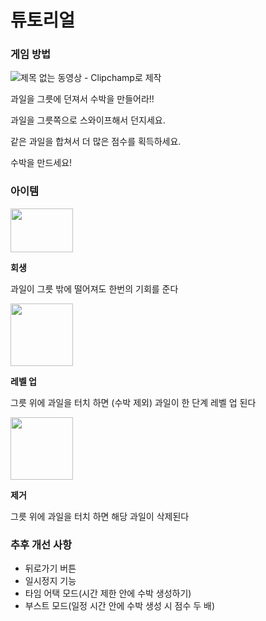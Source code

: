 # 튜토리얼

### 게임 방법
![제목 없는 동영상 - Clipchamp로 제작](https://github.com/user-attachments/assets/562bcf3d-b454-4d8f-8511-b899037b181e)

과일을 그릇에 던져서 수박을 만들어라!!

과일을 그릇쪽으로 스와이프해서 던지세요.

같은 과일을 합쳐서 더 많은 점수를 획득하세요.

수박을 만드세요!

### 아이템

<img src = "https://github.com/user-attachments/assets/65fc6ee5-0a3c-4d5f-8541-bfe1a3dd253c" width = "100" height = "70"/>

**회생**

과일이 그릇 밖에 떨어져도 한번의 기회를 준다

<img src = "https://github.com/user-attachments/assets/793e1eb1-a13e-4967-9cbf-df5f1782cd67" width = "100" height = "100"/>

**레벨 업**


그릇 위에 과일을 터치 하면 (수박 제외) 과일이 한 단계 레벨 업 된다

<img src = "https://github.com/user-attachments/assets/239f048b-e2a8-4f47-a70e-f3335ea80868" width = "100" height = "100"/>

**제거**


그릇 위에 과일을 터치 하면 해당 과일이 삭제된다

### 추후 개선 사항

- 뒤로가기 버튼
- 일시정지 기능
- 타임 어택 모드(시간 제한 안에 수박 생성하기)
- 부스트 모드(일정 시간 안에 수박 생성 시 점수 두 배)

